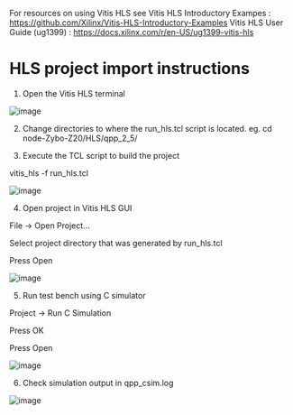 For resources on using Vitis HLS see
Vitis HLS Introductory Exampes : https://github.com/Xilinx/Vitis-HLS-Introductory-Examples
Vitis HLS User Guide (ug1399) : https://docs.xilinx.com/r/en-US/ug1399-vitis-hls

# HLS project import instructions

1. Open the Vitis HLS terminal

![image](https://user-images.githubusercontent.com/76540445/226194681-4eb9f900-9f52-4944-b1b8-41686d1e98c0.png)


2. Change directories to where the run_hls.tcl script is located.
eg.
cd node-Zybo-Z20/HLS/qpp_2_5/


3. Execute the TCL script to build the project

vitis_hls -f run_hls.tcl

![image](https://user-images.githubusercontent.com/76540445/226194835-f9172b64-38dc-4474-ab9d-c22b38d10199.png)


4. Open project in Vitis HLS GUI

File -> Open Project...

Select project directory that was generated by run_hls.tcl

Press Open

![image](https://user-images.githubusercontent.com/76540445/226194934-90e50580-c183-4e05-ad30-0d6cba939ab5.png)


5. Run test bench using C simulator

Project -> Run C Simulation

Press OK

Press Open

![image](https://user-images.githubusercontent.com/76540445/226195042-2a7a936b-05e0-48e4-812a-b0e3a5eda5e2.png)


6. Check simulation output in qpp_csim.log

![image](https://user-images.githubusercontent.com/76540445/226195095-7d0c4a93-46eb-486b-9426-8ef3492cb892.png)

